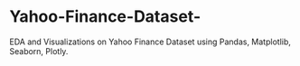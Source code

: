 # Yahoo-Finance-Dataset-
EDA and Visualizations on Yahoo Finance Dataset using Pandas, Matplotlib, Seaborn, Plotly.
